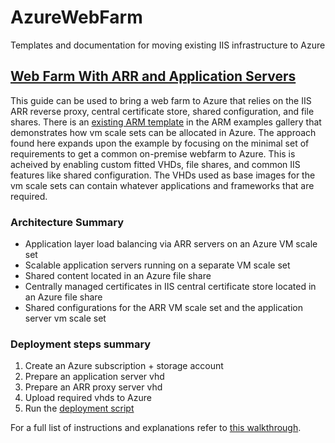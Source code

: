 # AzureWebFarm
Templates and documentation for moving existing IIS infrastructure to Azure

## [Web Farm With ARR and Application Servers](./ArrVmssAppVmss)
This guide can be used to bring a web farm to Azure that relies on the IIS ARR reverse proxy, central certificate store, shared configuration, and file shares. There is an [existing ARM template](https://github.com/Azure/azure-quickstart-templates/tree/master/201-vmss-win-iis-app-ssl) in the ARM examples gallery that demonstrates how vm scale sets can be allocated in Azure. The approach found here expands upon the example by focusing on the minimal set of requirements to get a common on-premise webfarm to Azure. This is acheived by enabling custom fitted VHDs, file shares, and common IIS features like shared configuration. The VHDs used as base images for the vm scale sets can contain whatever applications and frameworks that are required.

### Architecture Summary
* Application layer load balancing via ARR servers on an Azure VM scale set
* Scalable application servers running on a separate VM scale set
* Shared content located in an Azure file share
* Centrally managed certificates in IIS central certificate store located in an Azure file share
* Shared configurations for the ARR VM scale set and the application server vm scale set

### Deployment steps summary
1. Create an Azure subscription + storage account
1. Prepare an application server vhd
1. Prepare an ARR proxy server vhd
1. Upload required vhds to Azure
1. Run the [deployment script](./ArrVmssAppVmss/deploy.ps1)

For a full list of instructions and explanations refer to [this walkthrough](./ArrVmssAppVmss).